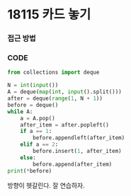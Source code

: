 # 18115 카드 놓기



### 접근 방법



### CODE

```python
from collections import deque

N = int(input())
A = deque(map(int, input().split()))
after = deque(range(1, N + 1))
before = deque()
while A:
    a = A.pop()
    after_item = after.popleft()
    if a == 1:
        before.appendleft(after_item)
    elif a == 2:
        before.insert(1, after_item)
    else:
        before.append(after_item)
print(*before)
```

방향이 헷갈린다. 잘 연습하자.

